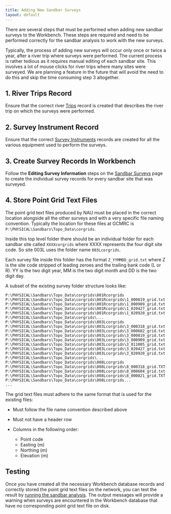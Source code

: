 ```yaml
---
title: Adding New Sandbar Surveys
layout: default
---
```


There are several steps that must be performed when adding new sandbar surveys to the Workbench. These steps are required and need to be performed correctly for the sandbar analysis to work with the new surveys.

Typically, the process of adding new surveys will occur only once or twice a year, after a river trip where surveys were performed. The current process is rather tedious as it requires manual editing of each sandbar site. This involves a lot of mouse clicks for river trips where many sites were surveyed. We are planning a feature in the future that will avoid the need to do this and skip the time consuming step 3 altogether.

## 1. River Trips Record

Ensure that the correct river [Trips](/online_help/views/Managing-Reference-Information) record is created that describes the river trip on which the surveys were performed.

## 2. Survey Instrument Record
Ensure that the correct  [Survey Instruments](/online_help/views/Managing-Reference-Information) records are created for all the various equipment used to perform the surveys.

## 3. Create Survey Records In Workbench

Follow the **Editing Survey Information** steps on the [Sandbar Surveys](/online_help/sandbars/sandbar_surveys/) page to create the individual survey records for every sandbar site that was surveyed. 

## 4. Store Point Grid Text Files

The point grid text files produced by NAU must be placed in the correct location alongside all the other surveys and with a very specific file naming convention. Typically the location for these files at GCMRC is `P:\PHYSICAL\Sandbars\Topo_Data\corgrids`.

Inside this top level folder there should be an individual folder for each sandbar site called `XXXXcorgrids` where XXXX represents the four digit site code. So site 003L uses the folder name `003Lcorgrids`.

Each survey file inside this folder has the format `Z_YYMMDD_grid.txt` where Z is the site code stripped of leading zeroes and the trailing bank code (L or R). YY is the two digit year, MM is the two digit month and DD is the two digit day. 

A subset of the existing survey folder structure looks like:

```
P:\PHYSICAL\Sandbars\Topo_Data\corgrids\001Rcorgrids
P:\PHYSICAL\Sandbars\Topo_Data\corgrids\001Rcorgrids\1_000819_grid.txt
P:\PHYSICAL\Sandbars\Topo_Data\corgrids\001Rcorgrids\1_000909_grid.txt
P:\PHYSICAL\Sandbars\Topo_Data\corgrids\001Rcorgrids\1_020427_grid.txt
P:\PHYSICAL\Sandbars\Topo_Data\corgrids\001Rcorgrids\1_020920_grid.txt
P:\PHYSICAL\Sandbars\Topo_Data\corgrids\...
P:\PHYSICAL\Sandbars\Topo_Data\corgrids\003Lcorgrids
P:\PHYSICAL\Sandbars\Topo_Data\corgrids\003Lcorgrids\3_000318_grid.txt
P:\PHYSICAL\Sandbars\Topo_Data\corgrids\003Lcorgrids\3_000602_grid.txt
P:\PHYSICAL\Sandbars\Topo_Data\corgrids\003Lcorgrids\3_000819_grid.txt
P:\PHYSICAL\Sandbars\Topo_Data\corgrids\003Lcorgrids\3_000909_grid.txt
P:\PHYSICAL\Sandbars\Topo_Data\corgrids\003Lcorgrids\3_011005_grid.txt
P:\PHYSICAL\Sandbars\Topo_Data\corgrids\003Lcorgrids\3_020427_grid.txt
P:\PHYSICAL\Sandbars\Topo_Data\corgrids\003Lcorgrids\3_020920_grid.txt
P:\PHYSICAL\Sandbars\Topo_Data\corgrids\...
P:\PHYSICAL\Sandbars\Topo_Data\corgrids\008Lcorgrids
P:\PHYSICAL\Sandbars\Topo_Data\corgrids\008Lcorgrids\8_000318_grid.TXT
P:\PHYSICAL\Sandbars\Topo_Data\corgrids\008Lcorgrids\8_000604_grid.txt
P:\PHYSICAL\Sandbars\Topo_Data\corgrids\008Lcorgrids\8_000821_grid.TXT
P:\PHYSICAL\Sandbars\Topo_Data\corgrids\008Lcorgrids...
...
```

The grid text files must adhere to the same format that is used for the existing files:

* Must follow the file name convention described above

* Must not have a header row

* Columns in the following order:

  * Point code
  * Easting (m)
  * Northing (m)
  * Elevation (m)

## Testing

Once you have created all the necessary Workbench database records and correctly stored the point grid text files on the network, you can test the result by [running the sandbar analysis](/online_help/sandbar_analysis/sandbar_analysis_run). The output messages will provide a warning when surveys are encountered in the Workbench database that have no corresponding point grid text file on disk.